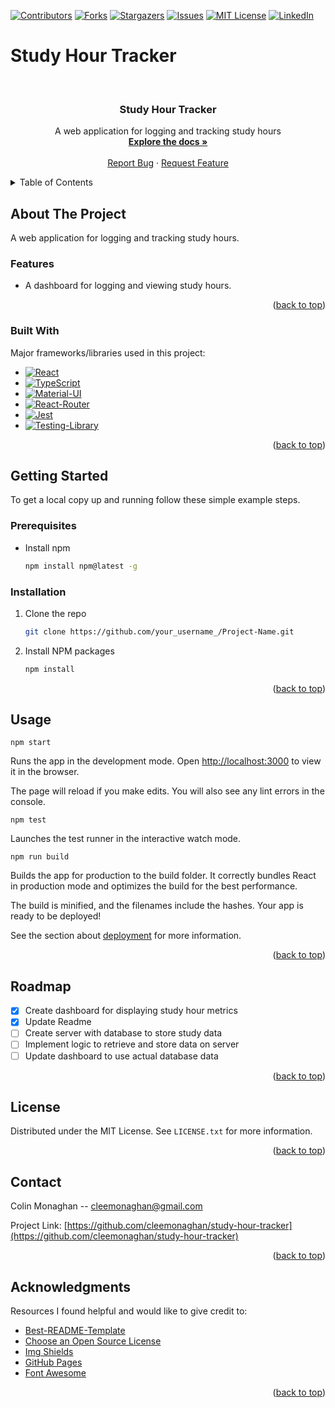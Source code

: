 <a name="readme-top"></a>

<!-- PROJECT SHIELDS -->

[![Contributors][contributors-shield]][contributors-url]
[![Forks][forks-shield]][forks-url]
[![Stargazers][stars-shield]][stars-url]
[![Issues][issues-shield]][issues-url]
[![MIT License][license-shield]][license-url]
[![LinkedIn][linkedin-shield]][linkedin-url]

# Study Hour Tracker

<!-- PROJECT LOGO -->
<br />
<div align="center">
  <a href="https://github.com/cleemonaghan/study-hour-tracker">
    <!-- <img src="images/logo.png" alt="Logo" width="80" height="80"> -->
  </a>

  <h3 align="center">Study Hour Tracker</h3>

  <p align="center">
    A web application for logging and tracking study hours
    <br />
    <a href="https://github.com/cleemonaghan/study-hour-tracker"><strong>Explore the docs »</strong></a>
    <br />
    <br />
    <!-- <a href="">View Demo</a> -->
    <!-- · -->
    <a href="https://github.com/cleemonaghan/study-hour-tracker/issues">Report Bug</a>
    ·
    <a href="https://github.com/cleemonaghan/study-hour-tracker/issues">Request Feature</a>
  </p>
</div>

<!-- TABLE OF CONTENTS -->
<details>
  <summary>Table of Contents</summary>
  <ol>
    <li>
      <a href="#about-the-project">About The Project</a>
      <ul>
        <li><a href="#features">Features</a></li>
        <li><a href="#built-with">Built With</a></li>
      </ul>
    </li>
    <li>
      <a href="#getting-started">Getting Started</a>
      <ul>
        <li><a href="#prerequisites">Prerequisites</a></li>
        <li><a href="#installation">Installation</a></li>
      </ul>
    </li>
    <li><a href="#usage">Usage</a></li>
    <li><a href="#roadmap">Roadmap</a></li>
    <li><a href="#license">License</a></li>
    <li><a href="#contact">Contact</a></li>
    <li><a href="#acknowledgments">Acknowledgments</a></li>
  </ol>
</details>

## About The Project

A web application for logging and tracking study hours.

### Features

- A dashboard for logging and viewing study hours.

<p align="right">(<a href="#readme-top">back to top</a>)</p>

### Built With

Major frameworks/libraries used in this project:

- [![React][React.js]][React-url]
- [![TypeScript][TypeScript]][TypeScript-url]
- [![Material-UI][Material-UI]][Material-UI-url]
- [![React-Router][React-Router]][React-Router-url]
- [![Jest][Jest]][Jest-url]
- [![Testing-Library][Testing-Library]][Testing-Library-url]

<p align="right">(<a href="#readme-top">back to top</a>)</p>

## Getting Started

To get a local copy up and running follow these simple example steps.

### Prerequisites

- Install npm
  ```sh
  npm install npm@latest -g
  ```

### Installation

1. Clone the repo
   ```sh
   git clone https://github.com/your_username_/Project-Name.git
   ```
2. Install NPM packages
   ```sh
   npm install
   ```

<p align="right">(<a href="#readme-top">back to top</a>)</p>

## Usage

```
npm start
```

Runs the app in the development mode.
Open [http://localhost:3000](http://localhost:3000) to view it in the browser.

The page will reload if you make edits.
You will also see any lint errors in the console.

```
npm test
```

Launches the test runner in the interactive watch mode.

```
npm run build
```

Builds the app for production to the build folder.
It correctly bundles React in production mode and optimizes the build for the best performance.

The build is minified, and the filenames include the hashes. Your app is ready to be deployed!

See the section about [deployment](https://facebook.github.io/create-react-app/docs/deployment) for more information.

<p align="right">(<a href="#readme-top">back to top</a>)</p>

<!-- ROADMAP -->

## Roadmap

- [x] Create dashboard for displaying study hour metrics
- [x] Update Readme
- [ ] Create server with database to store study data
- [ ] Implement logic to retrieve and store data on server
- [ ] Update dashboard to use actual database data

<p align="right">(<a href="#readme-top">back to top</a>)</p>

<!-- LICENSE -->

## License

Distributed under the MIT License. See `LICENSE.txt` for more information.

<p align="right">(<a href="#readme-top">back to top</a>)</p>

## Contact

Colin Monaghan -- cleemonaghan@gmail.com

Project Link: [https://github.com/cleemonaghan/study-hour-tracker](https://github.com/cleemonaghan/study-hour-tracker)

<p align="right">(<a href="#readme-top">back to top</a>)</p>

<!-- ACKNOWLEDGMENTS -->

## Acknowledgments

Resources I found helpful and would like to give credit to:

- [Best-README-Template](https://github.com/othneildrew/Best-README-Template)
- [Choose an Open Source License](https://choosealicense.com)
- [Img Shields](https://shields.io)
- [GitHub Pages](https://pages.github.com)
- [Font Awesome](https://fontawesome.com)

<p align="right">(<a href="#readme-top">back to top</a>)</p>

<!-- MARKDOWN LINKS & IMAGES -->
<!-- https://www.markdownguide.org/basic-syntax/#reference-style-links -->

[contributors-shield]: https://img.shields.io/github/contributors/cleemonaghan/study-hour-tracker.svg?style=for-the-badge
[contributors-url]: https://github.com/cleemonaghan/study-hour-tracker/graphs/contributors
[forks-shield]: https://img.shields.io/github/forks/cleemonaghan/study-hour-tracker.svg?style=for-the-badge
[forks-url]: https://github.com/cleemonaghan/study-hour-tracker/network/members
[stars-shield]: https://img.shields.io/github/stars/cleemonaghan/study-hour-tracker.svg?style=for-the-badge
[stars-url]: https://github.com/cleemonaghan/study-hour-tracker/stargazers
[issues-shield]: https://img.shields.io/github/issues/cleemonaghan/study-hour-tracker.svg?style=for-the-badge
[issues-url]: https://github.com/cleemonaghan/study-hour-tracker/issues
[license-shield]: https://img.shields.io/github/license/cleemonaghan/study-hour-tracker.svg?style=for-the-badge
[license-url]: https://github.com/cleemonaghan/study-hour-tracker/blob/master/LICENSE.txt
[linkedin-shield]: https://img.shields.io/badge/LinkedIn-0077B5?style=for-the-badge&logo=linkedin&logoColor=white
[linkedin-url]: https://www.linkedin.com/in/colinlmonaghan/
[Material-UI]: https://img.shields.io/badge/Material--UI-0081CB?style=for-the-badge&logo=material-ui&logoColor=white
[Material-UI-url]: https://mui.com/material-ui/
[React.js]: https://img.shields.io/badge/React-20232A?style=for-the-badge&logo=react&logoColor=61DAFB
[React-url]: https://reactjs.org/
[React-Router]: https://img.shields.io/badge/React_Router-CA4245?style=for-the-badge&logo=react-router&logoColor=white
[React-Router-url]: https://reactrouter.com/en/main
[TypeScript]: https://shields.io/badge/TypeScript-3178C6?logo=TypeScript&logoColor=FFF&style=for-the-badge
[TypeScript-url]: https://www.typescriptlang.org/
[Jest]: https://img.shields.io/badge/Jest-323330?style=for-the-badge&logo=Jest&logoColor=white
[Jest-url]: https://jestjs.io/
[Testing-Library]: https://img.shields.io/badge/testing%20library-323330?style=for-the-badge&logo=testing-library&logoColor=red
[Testing-Library-url]: https://testing-library.com/
